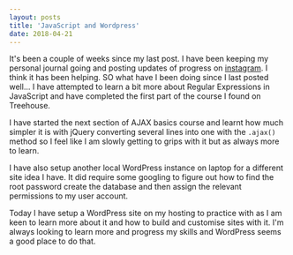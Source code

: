 ```yaml
---
layout: posts
title: 'JavaScript and Wordpress'
date: 2018-04-21
---
```


It's been a couple of weeks since my last post. I have been keeping my personal journal going and posting updates of progress on [instagram](http://www.instagram.com/cguttweb2017). I think it has been helping. SO what have I been doing since I last posted well... I have attempted to learn a bit more about Regular Expressions in JavaScript and have completed the first part of the course I found on Treehouse.

I have started the next section of AJAX basics course and learnt how much simpler it is with jQuery converting several lines into one with the ```.ajax()``` method so I feel like I am slowly getting to grips with it but as always more to learn.

I have also setup another local WordPress instance on laptop for a different site idea I have. It did require some googling to figure out how to find the root password create the database and then assign the relevant permissions to my user account.

Today I have setup a WordPress site on my hosting to practice with as I am keen to learn more about it and how to build and customise sites with it. I'm always looking to learn more and progress my skills and WordPress seems a good place to do that. 
